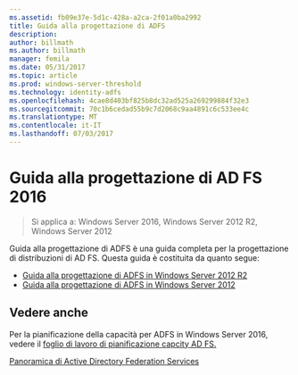 ```yaml
---
ms.assetid: fb09e37e-5d1c-428a-a2ca-2f01a0ba2992
title: Guida alla progettazione di ADFS
description: 
author: billmath
ms.author: billmath
manager: femila
ms.date: 05/31/2017
ms.topic: article
ms.prod: windows-server-threshold
ms.technology: identity-adfs
ms.openlocfilehash: 4cae8d403bf825b8dc32ad525a269299884f32e3
ms.sourcegitcommit: 70c1b6cedad55b9c7d2068c9aa4891c6c533ee4c
ms.translationtype: MT
ms.contentlocale: it-IT
ms.lasthandoff: 07/03/2017
---
```

# <a name="ad-fs-2016-design-guide"></a>Guida alla progettazione di AD FS 2016

>Si applica a: Windows Server 2016, Windows Server 2012 R2, Windows Server 2012

Guida alla progettazione di ADFS è una guida completa per la progettazione di distribuzioni di AD FS.  Questa guida è costituita da quanto segue:

-   [Guida alla progettazione di ADFS in Windows Server 2012 R2](AD-FS-Design-Guide-in-Windows-Server-2012-R2.md)
-   [Guida alla progettazione di ADFS in Windows Server 2012](AD-FS-Design-Guide-in-Windows-Server-2012.md)
  

  
## <a name="see-also"></a>Vedere anche  
Per la pianificazione della capacità per ADFS in Windows Server 2016, vedere il [foglio di lavoro di pianificazione capcity AD FS.](http://adfsdocs.blob.core.windows.net/adfs/ADFSCapacity2016.xlsx)  
  
[Panoramica di Active Directory Federation Services](../../Active-Directory-Federation-Services.md)

